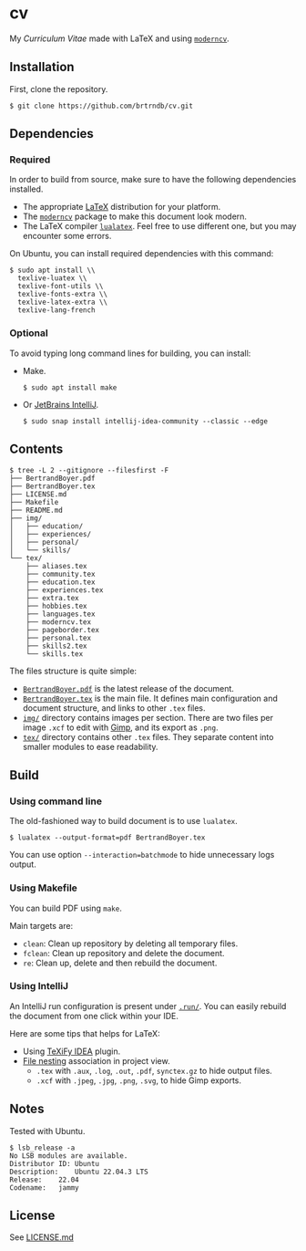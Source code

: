 # cv

My *Curriculum Vitae* made with LaTeX and using [`moderncv`](https://github.com/moderncv/moderncv).

## Installation

First, clone the repository.

```shell
$ git clone https://github.com/brtrndb/cv.git
```

## Dependencies

### Required

In order to build from source, make sure to have the following dependencies installed.

- The appropriate [LaTeX](https://www.latex-project.org/get/) distribution for your platform.
- The [`moderncv`](https://github.com/moderncv/moderncv) package to make this document look modern.
- The LaTeX compiler [`lualatex`](http://luatex.org/download.html). Feel free to use different one, but you may
  encounter some errors.

On Ubuntu, you can install required dependencies with this command:

```shell
$ sudo apt install \\
  texlive-luatex \\
  texlive-font-utils \\
  texlive-fonts-extra \\
  texlive-latex-extra \\
  texlive-lang-french
```

### Optional

To avoid typing long command lines for building, you can install:

- Make.
  ```shell
  $ sudo apt install make
  ```
- Or [JetBrains IntelliJ](https://www.jetbrains.com/idea/).
  ```shell
  $ sudo snap install intellij-idea-community --classic --edge
  ```

## Contents

```shell
$ tree -L 2 --gitignore --filesfirst -F
├── BertrandBoyer.pdf
├── BertrandBoyer.tex
├── LICENSE.md
├── Makefile
├── README.md
├── img/
│   ├── education/
│   ├── experiences/
│   ├── personal/
│   └── skills/
└── tex/
    ├── aliases.tex
    ├── community.tex
    ├── education.tex
    ├── experiences.tex
    ├── extra.tex
    ├── hobbies.tex
    ├── languages.tex
    ├── moderncv.tex
    ├── pageborder.tex
    ├── personal.tex
    ├── skills2.tex
    └── skills.tex
```

The files structure is quite simple:

- [`BertrandBoyer.pdf`](./BertrandBoyer.pdf) is the latest release of the document.
- [`BertrandBoyer.tex`](./BertrandBoyer.tex) is the main file. It defines main configuration and document structure, and
  links to other `.tex` files.
- [`img/`](./tex) directory contains images per section. There are two files per image `.xcf` to edit
  with [Gimp](https://www.gimp.org/), and its export as `.png`.
- [`tex/`](./tex) directory contains other `.tex` files. They separate content into smaller modules to ease readability.

## Build

### Using command line

The old-fashioned way to build document is to use `lualatex`.

```shell
$ lualatex --output-format=pdf BertrandBoyer.tex
```

You can use option `--interaction=batchmode` to hide unnecessary logs output.

### Using Makefile

You can build PDF using `make`.

Main targets are:

- `clean`: Clean up repository by deleting all temporary files.
- `fclean`: Clean up repository and delete the document.
- `re`: Clean up, delete and then rebuild the document.

### Using IntelliJ

An IntelliJ run configuration is present under [`.run/`](./.run). You can easily rebuild the document from one click
within your IDE.

Here are some tips that helps for LaTeX:

- Using [TeXiFy IDEA](https://plugins.jetbrains.com/plugin/9473-texify-idea) plugin.
- [File nesting](https://www.jetbrains.com/help/idea/file-nesting-dialog.html) association in project view.
    - `.tex` with `.aux`, `.log`, `.out`, `.pdf`, `synctex.gz` to hide output files.
    - `.xcf` with `.jpeg`, `.jpg`, `.png`, `.svg`, to hide Gimp exports.

## Notes

Tested with Ubuntu.

```shell
$ lsb_release -a
No LSB modules are available.
Distributor ID:	Ubuntu
Description:	Ubuntu 22.04.3 LTS
Release:	22.04
Codename:	jammy
```

## License

See [LICENSE.md](./LICENSE.md)
